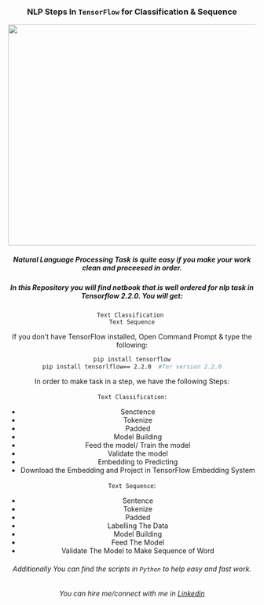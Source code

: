 <p>
<center>

### NLP Steps In ```TensorFlow``` for ****Classification & Sequence****


<p><center>
 <img src = 'https://i0.wp.com/aliz.ai/wp-content/uploads/2019/05/Natural-Language-Processing-03-1.png?fit=3042%2C1521&ssl=1', height= 450, width = 1200>
 </center>
</p>

##### Natural Language Processing Task is quite easy if you make your work clean and proceesed in order.

##### In this Repository you will find notbook that is well ordered for nlp task in Tensorflow 2.2.0. You will get:

``` 
Text Classification 
Text Sequence
```

If you don’t have TensorFlow installed, Open Command Prompt & type the following:
```bash
pip install tensorflow
pip install tensorlflow== 2.2.0  #for version 2.2.0
```

In order to make task in a step, we have the following Steps:

```Text Classification```:

-	Senctence
-	Tokenize
-	Padded
-	Model Building
-	Feed the model/ Train the model
-	Validate the model
-	Embedding to Predicting
-	Download the Embedding and Project in TensorFlow Embedding System

 ```Text Sequence```:

-	Sentence
-	Tokenize 
-	Padded 
-	Labelling The Data
-	Model Building
-	Feed The Model
-	Validate The Model to Make Sequence of Word





###### Additionally You can find the scripts in ```Python``` to help easy and fast work.

###### You can hire me/connect with me in [Linkedin](https://linkedin.com/in/rakibhhridoy)

</center>
</p>
